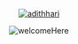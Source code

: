 <p align="center">
  <a href="https://github.com/adithhari">
    <img src="https://readme-typing-svg.demolab.com?font=Fira+Code&pause=1000&center=true&repeat=false&random=false&width=500&height=30&lines=Adith+Harinarayanan+%F0%9F%91%A8%E2%80%8D%F0%9F%92%BB" alt="adithhari" /></a>
</p>

<p align="center">
    <img src="https://readme-typing-svg.demolab.com?font=Fira+Code&pause=1000&color=8D6EF7&center=true&repeat=false&random=false&width=500&height=30&lines=Hey+there+!!!+Welcome+to+my+Git+Space+" alt="welcomeHere" />
</p>
